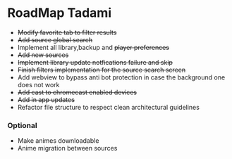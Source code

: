 # RoadMap Tadami

* ~~Modify favorite tab to filter results~~
* ~~Add source global search~~
* Implement all library,backup and ~~player preferences~~
* ~~Add new sources~~
* ~~Implement library update notfications failure and skip~~
* ~~Finish filters implementation for the source search screen~~
* Add webview to bypass anti bot protection in case the background one does not work
* ~~Add cast to chromecast enabled devices~~
* ~~Add in app updates~~
* Refactor file structure to respect clean architectural guidelines

### Optional

* Make animes downloadable
* Anime migration between sources